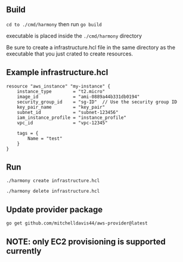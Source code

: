## Build
`cd to ./cmd/harmony` then run `go build`

executable is placed inside the `./cmd/harmony` directory

Be sure to create a infrastructure.hcl file in the same directory as the executable that you just crated
to create resources.

## Example infrastructure.hcl
```
resource "aws_instance" "my-instance" {
    instance_type        = "t2.micro"
    image_id             = "ami-0889a44b331db0194"
    security_group_id    = "sg-ID"  // Use the security group ID
    key_pair_name        = "key_pair"
    subnet_id            = "subnet-123456"
    iam_instance_profile = "instance_profile"
    vpc_id               = "vpc-12345"
    
    tags = {
        Name = "test"
    }
}
```

## Run
```./harmony create infrastructure.hcl```

``./harmony delete infrastructure.hcl``

## Update provider package
``go get github.com/mitchelldavis44/aws-provider@latest``

## NOTE: only EC2 provisioning is supported currently
